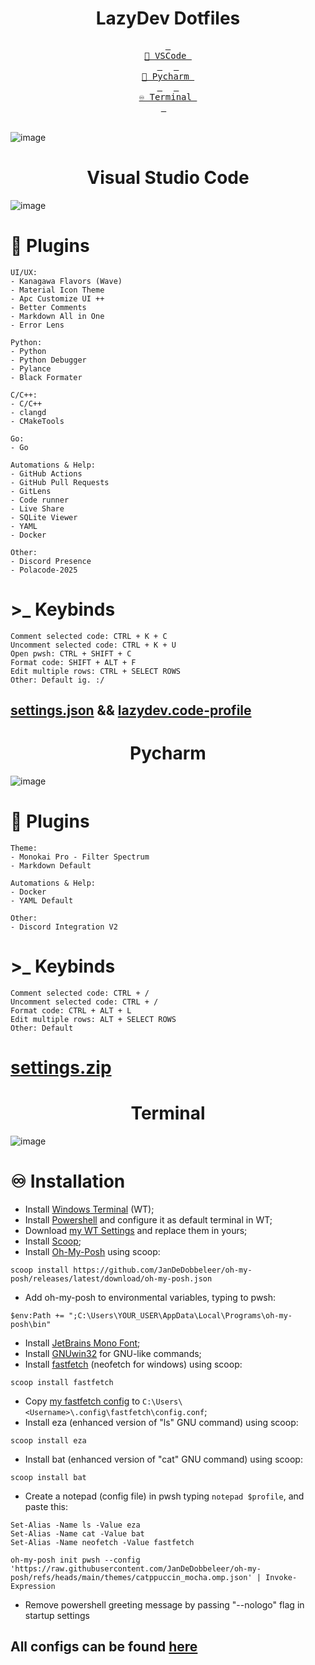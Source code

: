 
<div align="center">
<h1>LazyDev Dotfiles</h1>
</div>

<div align="center">
  <a href="#vscode"><kbd> <br> 📂 VSCode <br> </kbd></a>&ensp;&ensp;
  <a href="#pycharm"><kbd> <br> 📂 Pycharm <br> </kbd></a>&ensp;&ensp;
  <a href="#pwsh"><kbd> <br> ♾️ Terminal <br> </kbd></a>&ensp;&ensp;
</div>

<br>

![image](https://github.com/user-attachments/assets/5116ba58-f2eb-4140-b31c-cfac0bee222e)



<div align="center" id="vscode">
<h1>Visual Studio Code</h1>
</div>

![image](https://github.com/user-attachments/assets/5165b2d8-6b52-441a-ad4e-3d124b6637a3)

# 📂 Plugins
```
UI/UX:
- Kanagawa Flavors (Wave)  
- Material Icon Theme
- Apc Customize UI ++
- Better Comments
- Markdown All in One 
- Error Lens 

Python:
- Python 
- Python Debugger 
- Pylance 
- Black Formater 

C/C++:
- C/C++
- clangd 
- CMakeTools 

Go:
- Go

Automations & Help:
- GitHub Actions 
- GitHub Pull Requests 
- GitLens
- Code runner
- Live Share
- SQLite Viewer
- YAML 
- Docker

Other:
- Discord Presence
- Polacode-2025 
```

# >_ Keybinds
```
Comment selected code: CTRL + K + C
Uncomment selected code: CTRL + K + U
Open pwsh: CTRL + SHIFT + C
Format code: SHIFT + ALT + F
Edit multiple rows: CTRL + SELECT ROWS
Other: Default ig. :/
```

## [settings.json](https://github.com/devbutlazy/dotfiles/tree/main/.config/vscode/settings.json) && [lazydev.code-profile](https://github.com/devbutlazy/dotfiles/tree/main/.config/vscode/lazydev.code-profile)

<div align="center" id="pycharm">
<h1>Pycharm</h1>
</div>

![image](https://github.com/user-attachments/assets/84809930-f5df-4887-918f-67bd8578d71d)


# 📂 Plugins
```
Theme:
- Monokai Pro - Filter Spectrum
- Markdown Default

Automations & Help:
- Docker
- YAML Default 

Other:
- Discord Integration V2 
```

# >_ Keybinds
```
Comment selected code: CTRL + /
Uncomment selected code: CTRL + /
Format code: CTRL + ALT + L 
Edit multiple rows: ALT + SELECT ROWS
Other: Default
```

# [settings.zip](https://github.com/devbutlazy/dotfiles/tree/main/pycharm/settings.zip)

<div align="center" id="pwsh">
<h1>Terminal</h1>
</div>

![image](https://github.com/user-attachments/assets/19acc8df-46e9-4e20-8d7f-5cb7c508067d)

# ♾️ Installation

- Install [Windows Terminal](https://github.com/microsoft/terminal) (WT);
- Install [Powershell](https://learn.microsoft.com/ru-ru/powershell/scripting/install/installing-powershell-on-windows?view=powershell-7.4) and configure it as default terminal in WT;
- Download [my WT Settings](https://github.com/devbutlazy/dotfiles/tree/main/.config/wt/settings.json) and replace them in yours;
- Install [Scoop](https://scoop.sh/);
- Install [Oh-My-Posh](https://ohmyposh.dev/) using scoop:
```
scoop install https://github.com/JanDeDobbeleer/oh-my-posh/releases/latest/download/oh-my-posh.json
```
- Add oh-my-posh to environmental variables, typing to pwsh:
```
$env:Path += ";C:\Users\YOUR_USER\AppData\Local\Programs\oh-my-posh\bin"
```
- Install [JetBrains Mono Font](https://www.jetbrains.com/lp/mono/);
- Install [GNUwin32](https://gnuwin32.sourceforge.net/packages/coreutils.htm) for GNU-like commands;
- Install [fastfetch](https://github.com/fastfetch-cli/fastfetch) (neofetch for windows) using scoop:
```
scoop install fastfetch
```
- Copy [my fastfetch config](https://github.com/devbutlazy/dotfiles/tree/main/.config/wt/fastfetch) to `C:\Users\<Username>\.config\fastfetch\config.conf`;
- Install eza (enhanced version of "ls" GNU command) using scoop:
```
scoop install eza
```
- Install bat (enhanced version of "cat" GNU command) using scoop:
```
scoop install bat
```
- Create a notepad (config file) in pwsh typing `notepad $profile`, and paste this:
```
Set-Alias -Name ls -Value eza
Set-Alias -Name cat -Value bat
Set-Alias -Name neofetch -Value fastfetch

oh-my-posh init pwsh --config 'https://raw.githubusercontent.com/JanDeDobbeleer/oh-my-posh/refs/heads/main/themes/catppuccin_mocha.omp.json' | Invoke-Expression
```
- Remove powershell greeting message by passing "--nologo" flag in startup settings
  
## All configs can be found [here](https://github.com/devbutlazy/dotfiles/tree/main/.config/wt)
